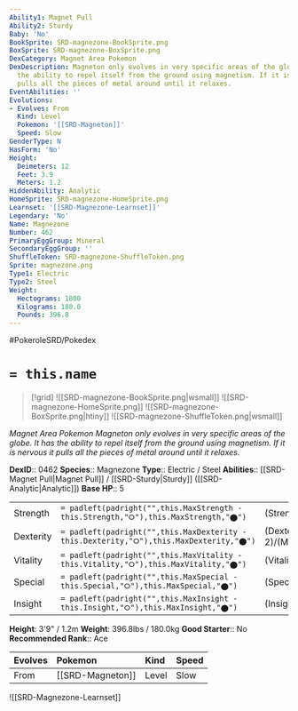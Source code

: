 ```yaml
---
Ability1: Magnet Pull
Ability2: Sturdy
Baby: 'No'
BookSprite: SRD-magnezone-BookSprite.png
BoxSprite: SRD-magnezone-BoxSprite.png
DexCategory: Magnet Area Pokemon
DexDescription: Magneton only evolves in very specific areas of the globe. It has
  the ability to repel itself from the ground using magnetism. If it is nervous it
  pulls all the pieces of metal around until it relaxes.
EventAbilities: ''
Evolutions:
- Evolves: From
  Kind: Level
  Pokemon: '[[SRD-Magneton]]'
  Speed: Slow
GenderType: N
HasForm: 'No'
Height:
  Deimeters: 12
  Feet: 3.9
  Meters: 1.2
HiddenAbility: Analytic
HomeSprite: SRD-magnezone-HomeSprite.png
Learnset: '[[SRD-Magnezone-Learnset]]'
Legendary: 'No'
Name: Magnezone
Number: 462
PrimaryEggGroup: Mineral
SecondaryEggGroup: ''
ShuffleToken: SRD-magnezone-ShuffleToken.png
Sprite: magnezone.png
Type1: Electric
Type2: Steel
Weight:
  Hectograms: 1800
  Kilograms: 180.0
  Pounds: 396.8
---
```


#PokeroleSRD/Pokedex

# `= this.name`

> [!grid]
> ![[SRD-magnezone-BookSprite.png|wsmall]]
> ![[SRD-magnezone-HomeSprite.png]]
> ![[SRD-magnezone-BoxSprite.png|htiny]]
> ![[SRD-magnezone-ShuffleToken.png|wsmall]]


*Magnet Area Pokemon*
*Magneton only evolves in very specific areas of the globe. It has the ability to repel itself from the ground using magnetism. If it is nervous it pulls all the pieces of metal around until it relaxes.*

**DexID**:: 0462
**Species**:: Magnezone
**Type**:: Electric / Steel
**Abilities**:: [[SRD-Magnet Pull|Magnet Pull]] / [[SRD-Sturdy|Sturdy]] ([[SRD-Analytic|Analytic]])
**Base HP**:: 5

|           |                                                                                        |                                          |
| --------- | -------------------------------------------------------------------------------------- | ---------------------------------------- |
| Strength  | `= padleft(padright("",this.MaxStrength - this.Strength,"⭘"),this.MaxStrength,"⬤")`    | (Strength::2)/(MaxStrength::5)   |
| Dexterity | `= padleft(padright("",this.MaxDexterity - this.Dexterity,"⭘"),this.MaxDexterity,"⬤")` | (Dexterity:: 2)/(MaxDexterity::4) |
| Vitality  | `= padleft(padright("",this.MaxVitality - this.Vitality,"⭘"),this.MaxVitality,"⬤")`    | (Vitality::3)/(MaxVitality::6)   |
| Special   | `= padleft(padright("",this.MaxSpecial - this.Special,"⭘"),this.MaxSpecial,"⬤")`       | (Special::3)/(MaxSpecial::7)     |
| Insight   | `= padleft(padright("",this.MaxInsight - this.Insight,"⭘"),this.MaxInsight,"⬤")`       | (Insight::2)/(MaxInsight::5)     |

**Height**: 3'9" / 1.2m
**Weight**: 396.8lbs / 180.0kg
**Good Starter**:: No
**Recommended Rank**:: Ace

| Evolves   | Pokemon          | Kind   | Speed   |
|:----------|:-----------------|:-------|:--------|
| From      | [[SRD-Magneton]] | Level  | Slow    |

![[SRD-Magnezone-Learnset]]